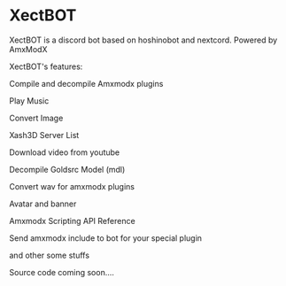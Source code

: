 # XectBOT
XectBOT is a discord bot based on hoshinobot and nextcord. Powered by AmxModX

XectBOT's features:

Compile and decompile Amxmodx plugins

Play Music

Convert Image

Xash3D Server List

Download video from youtube

Decompile Goldsrc Model (mdl)

Convert wav for amxmodx plugins

Avatar and banner

Amxmodx Scripting API Reference

Send amxmodx include to bot for your special plugin

and other some stuffs

Source code coming soon....
